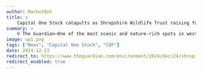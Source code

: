 ```yaml
---
author: MarketBot
title: >
    Capital One Stock catapults as Shropshire Wildlife Trust raising funds to buy 50-acre nature-rich site
summary: >
    © The Guardian—One of the most scenic and nature-rich spots in western England could be protected for ever in a boost for the curlew, cuckoo, lapwing and snipe that nest there.
image: up1.png
tags: ["News", "Capital One Stock", "COF"]
date: 2024-12-23
redirect_to: https://www.theguardian.com/environment/2024/dec/24/shropshire-wildlife-trust-raising-funds-to-buy-50-acre-nature-rich-site
redirect_enabled: true
---
```

